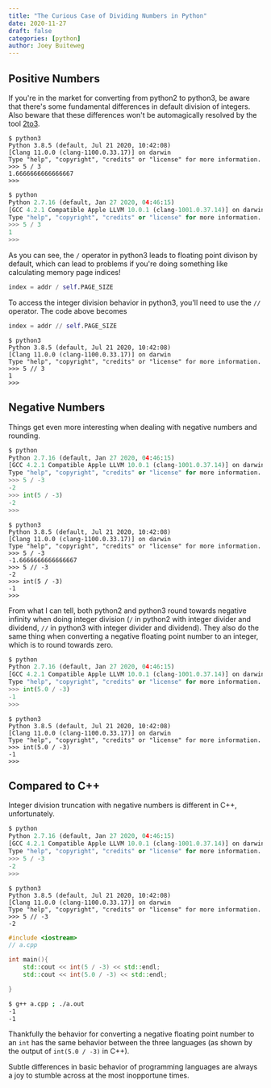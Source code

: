 ```yaml
---
title: "The Curious Case of Dividing Numbers in Python"
date: 2020-11-27
draft: false
categories: [python]
author: Joey Buiteweg
---
```


## Positive Numbers
If you're in the market for converting from python2 to python3, be aware that there's some fundamental differences in default division of integers. Also beware that these differences won't be automagically resolved by the tool [2to3](https://docs.python.org/3/library/2to3.html).

```python3
$ python3
Python 3.8.5 (default, Jul 21 2020, 10:42:08)
[Clang 11.0.0 (clang-1100.0.33.17)] on darwin
Type "help", "copyright", "credits" or "license" for more information.
>>> 5 / 3
1.6666666666666667
>>>
```

```python
$ python
Python 2.7.16 (default, Jan 27 2020, 04:46:15)
[GCC 4.2.1 Compatible Apple LLVM 10.0.1 (clang-1001.0.37.14)] on darwin
Type "help", "copyright", "credits" or "license" for more information.
>>> 5 / 3
1
>>>
```

As you can see, the `/` operator in python3 leads to floating point divison by default, which can lead to problems if you're doing something like calculating memory page indices!
```python
index = addr / self.PAGE_SIZE
```

To access the integer division behavior in python3, you'll need to use the `//` operator. The code above becomes
```python
index = addr // self.PAGE_SIZE
```
```python3
$ python3
Python 3.8.5 (default, Jul 21 2020, 10:42:08)
[Clang 11.0.0 (clang-1100.0.33.17)] on darwin
Type "help", "copyright", "credits" or "license" for more information.
>>> 5 // 3
1
>>>
```

## Negative Numbers

Things get even more interesting when dealing with negative numbers and rounding.
```python
$ python
Python 2.7.16 (default, Jan 27 2020, 04:46:15)
[GCC 4.2.1 Compatible Apple LLVM 10.0.1 (clang-1001.0.37.14)] on darwin
Type "help", "copyright", "credits" or "license" for more information.
>>> 5 / -3
-2
>>> int(5 / -3)
-2
>>>
```

```python3
$ python3
Python 3.8.5 (default, Jul 21 2020, 10:42:08)
[Clang 11.0.0 (clang-1100.0.33.17)] on darwin
Type "help", "copyright", "credits" or "license" for more information.
>>> 5 / -3
-1.6666666666666667
>>> 5 // -3
-2
>>> int(5 / -3)
-1
>>>
```

From what I can tell, both python2 and python3 round towards negative infinity when doing integer division (`/` in python2 with integer divider and dividend, `//` in python3 with integer divider and dividend). They also do the same thing when converting a negative floating point number to an integer, which is to round towards zero.

```python
$ python
Python 2.7.16 (default, Jan 27 2020, 04:46:15)
[GCC 4.2.1 Compatible Apple LLVM 10.0.1 (clang-1001.0.37.14)] on darwin
Type "help", "copyright", "credits" or "license" for more information.
>>> int(5.0 / -3)
-1
>>>
```

```python3
$ python3
Python 3.8.5 (default, Jul 21 2020, 10:42:08)
[Clang 11.0.0 (clang-1100.0.33.17)] on darwin
Type "help", "copyright", "credits" or "license" for more information.
>>> int(5.0 / -3)
-1
>>>
```

## Compared to C++

Integer division truncation with negative numbers is different in C++, unfortunately.
```python
$ python
Python 2.7.16 (default, Jan 27 2020, 04:46:15)
[GCC 4.2.1 Compatible Apple LLVM 10.0.1 (clang-1001.0.37.14)] on darwin
Type "help", "copyright", "credits" or "license" for more information.
>>> 5 / -3
-2
>>>
```

```python3
$ python3
Python 3.8.5 (default, Jul 21 2020, 10:42:08)
[Clang 11.0.0 (clang-1100.0.33.17)] on darwin
Type "help", "copyright", "credits" or "license" for more information.
>>> 5 // -3
-2
```

```cpp
#include <iostream>
// a.cpp

int main(){
    std::cout << int(5 / -3) << std::endl;
    std::cout << int(5.0 / -3) << std::endl;

}
```

```bash
$ g++ a.cpp ; ./a.out
-1
-1
```

Thankfully the behavior for converting a negative floating point number to an `int` has the same behavior between the three languages (as shown by the output of `int(5.0 / -3)` in C++).

Subtle differences in basic behavior of programming languages are always a joy to stumble across at the most inopportune times.
